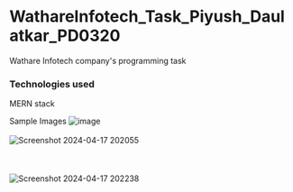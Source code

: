 # WathareInfotech_Task_Piyush_Daulatkar_PD0320
Wathare Infotech company's programming task

### Technologies used
MERN stack

Sample Images
![image](https://github.com/PiyushDaulatkar/WathareInfotech_Task_Piyush_Daulatkar_PD0320/assets/141228456/3cffcf56-28d8-4ff6-a2a7-d6afc251466a)
<br></br>
![Screenshot 2024-04-17 202055](https://github.com/PiyushDaulatkar/WathareInfotech_Task_Piyush_Daulatkar_PD0320/assets/141228456/2353a808-2397-4abb-901e-075899729152)
<br></br>
<br></br>
![Screenshot 2024-04-17 202238](https://github.com/PiyushDaulatkar/WathareInfotech_Task_Piyush_Daulatkar_PD0320/assets/141228456/1c8765ae-8778-4682-9d5f-2e8c110cecb1)
<br></br>


